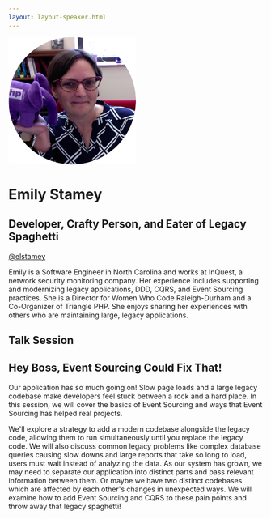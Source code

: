 ```yaml
---
layout: layout-speaker.html
---
```

<div class="container section featured-speaker">
  <div class="row">
    <div class="col-xs-12 col-sm-2 img-container">
      <img class="speaker-page-img" src="../img/speakers/Emily-Stamey-ON.png">
    </div>
    <div class="col-xs-12 col-sm-10 copy-container">
        <h1 class="speaker-header">Emily Stamey</h1>
      <h2 class="speaker-subtitle">Developer, Crafty Person, and Eater of Legacy Spaghetti</h2>
      <p class="copy"><a class="speaker-handle" href="https://twitter.com/elstamey" target="_blank">@elstamey</a></p>
        <p class="copy">Emily is a Software Engineer in North Carolina and works at InQuest, a network security monitoring company. Her experience includes supporting and modernizing legacy applications, DDD, CQRS, and Event Sourcing practices. She is a Director for Women Who Code Raleigh-Durham and a Co-Organizer of Triangle PHP. She enjoys sharing her experiences with others who are maintaining large, legacy applications.</p>
        <h2 class="speaker-subheader">Talk Session</h2>
        <h2 class="speaker-subheader gold">Hey Boss, Event Sourcing Could Fix That!</h2>
        <p class="copy">Our application has so much going on! Slow page loads and a large legacy codebase make developers feel stuck between a rock and a hard place. In this session, we will cover the basics of Event Sourcing and ways that Event Sourcing has helped real projects.</p>
        <p class="copy">We'll explore a strategy to add a modern codebase alongside the legacy code, allowing them to run simultaneously until you replace the legacy code. We will also discuss common legacy problems like complex database queries causing slow downs and large reports that take so long to load, users must wait instead of analyzing the data. As our system has grown, we may need to separate our application into distinct parts and pass relevant information between them. Or maybe we have two distinct codebases which are affected by each other's changes in unexpected ways. We will examine how to add Event Sourcing and CQRS to these pain points and throw away that legacy spaghetti!</p>
    </div>
  </div>
</div>